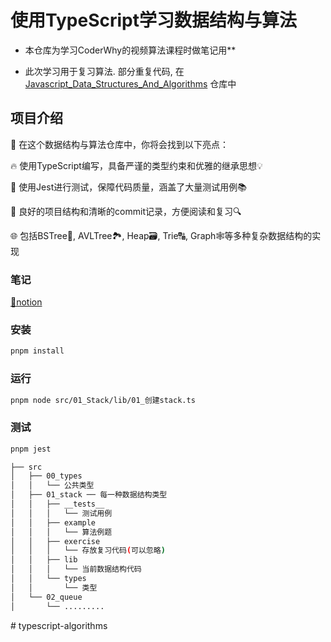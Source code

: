 # 使用TypeScript学习数据结构与算法

* 本仓库为学习CoderWhy的视频算法课程时做笔记用**

* 此次学习用于复习算法. 部分重复代码, 在[Javascript_Data_Structures_And_Algorithms](https://github.com/tsja2001/Javascript_Data_Structures_And_Algorithms) 仓库中

## 项目介绍
🚀 在这个数据结构与算法仓库中，你将会找到以下亮点：

🔥 使用TypeScript编写，具备严谨的类型约束和优雅的继承思想💡

🧪 使用Jest进行测试，保障代码质量，涵盖了大量测试用例📚

📘 良好的项目结构和清晰的commit记录，方便阅读和复习🔍

🌐 包括BSTree🌳, AVLTree🏞, Heap🗃, Trie🔠, Graph🕸等多种复杂数据结构的实现


### 笔记
[🔗notion](https://rhinestone-duckling-9f2.notion.site/d2425dc0f0454a37b0f3d673bb8068dd)

### 安装
```bash
pnpm install
```

### 运行
```bash
pnpm node src/01_Stack/lib/01_创建stack.ts
```

### 测试
```bash
pnpm jest
```

```bash
├── src
│   ├── 00_types
│   │   └── 公共类型
│   ├── 01_stack ── 每一种数据结构类型
│   │   ├── __tests__
│   │   │   └── 测试用例
│   │   ├── example
│   │   │   └── 算法例题
│   │   ├── exercise
│   │   │   └── 存放复习代码(可以忽略)
│   │   ├── lib
│   │   │   └── 当前数据结构代码
│   │   └── types
│   │       └── 类型
│   └── 02_queue
│       └── .........
```
#   t y p e s c r i p t - a l g o r i t h m s  
 